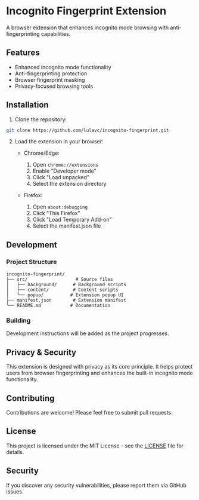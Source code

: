 # Incognito Fingerprint Extension

A browser extension that enhances incognito mode browsing with anti-fingerprinting capabilities.

## Features

- Enhanced incognito mode functionality
- Anti-fingerprinting protection
- Browser fingerprint masking
- Privacy-focused browsing tools

## Installation

1. Clone the repository:
```bash
git clone https://github.com/lulavc/incognito-fingerprint.git
```

2. Load the extension in your browser:
   - Chrome/Edge:
     1. Open `chrome://extensions`
     2. Enable "Developer mode"
     3. Click "Load unpacked"
     4. Select the extension directory

   - Firefox:
     1. Open `about:debugging`
     2. Click "This Firefox"
     3. Click "Load Temporary Add-on"
     4. Select the manifest.json file

## Development

### Project Structure
```
incognito-fingerprint/
├── src/                  # Source files
│   ├── background/      # Background scripts
│   ├── content/         # Content scripts
│   └── popup/          # Extension popup UI
├── manifest.json        # Extension manifest
└── README.md           # Documentation
```

### Building

Development instructions will be added as the project progresses.

## Privacy & Security

This extension is designed with privacy as its core principle. It helps protect users from browser fingerprinting and enhances the built-in incognito mode functionality.

## Contributing

Contributions are welcome! Please feel free to submit pull requests.

## License

This project is licensed under the MIT License - see the [LICENSE](LICENSE) file for details.

## Security

If you discover any security vulnerabilities, please report them via GitHub issues.